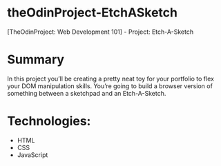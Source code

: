 # theOdinProject-EtchASketch
[TheOdinProject: Web Development 101] - Project: Etch-A-Sketch

# Summary
In this project you’ll be creating a pretty neat toy for your portfolio to flex your DOM manipulation skills. You’re going to build a browser version of something between a sketchpad and an Etch-A-Sketch.

# Technologies:
  - HTML
  - CSS
  - JavaScript

